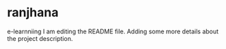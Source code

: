 # ranjhana
e-learnniing
I am editing the README file. Adding some more details about the project description.
